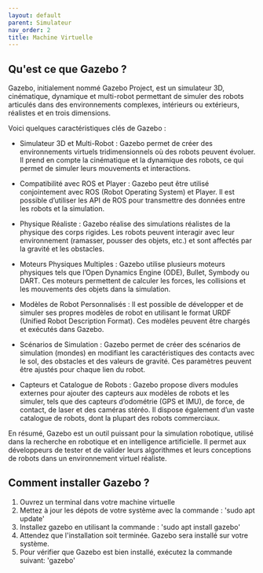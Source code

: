 ```yaml
---
layout: default
parent: Simulateur
nav_order: 2
title: Machine Virtuelle
---
```


## Qu'est ce que Gazebo ?

Gazebo, initialement nommé Gazebo Project, est un simulateur 3D, cinématique, dynamique et multi-robot permettant de simuler des robots articulés dans des environnements complexes, intérieurs ou extérieurs, réalistes et en trois dimensions. 

Voici quelques caractéristiques clés de Gazebo :

- Simulateur 3D et Multi-Robot : Gazebo permet de créer des environnements virtuels tridimensionnels où des robots peuvent évoluer. Il prend en compte la cinématique et la dynamique des robots, ce qui permet de simuler leurs mouvements et interactions.

- Compatibilité avec ROS et Player : Gazebo peut être utilisé conjointement avec ROS (Robot Operating System) et Player. Il est possible d’utiliser les API de ROS pour transmettre des données entre les robots et la simulation.

- Physique Réaliste : Gazebo réalise des simulations réalistes de la physique des corps rigides. Les robots peuvent interagir avec leur environnement (ramasser, pousser des objets, etc.) et sont affectés par la gravité et les obstacles.

- Moteurs Physiques Multiples : Gazebo utilise plusieurs moteurs physiques tels que l’Open Dynamics Engine (ODE), Bullet, Symbody ou DART. Ces moteurs permettent de calculer les forces, les collisions et les mouvements des objets dans la simulation.

- Modèles de Robot Personnalisés : Il est possible de développer et de simuler ses propres modèles de robot en utilisant le format URDF (Unified Robot Description Format). Ces modèles peuvent être chargés et exécutés dans Gazebo.

- Scénarios de Simulation : Gazebo permet de créer des scénarios de simulation (mondes) en modifiant les caractéristiques des contacts avec le sol, des obstacles et des valeurs de gravité. Ces paramètres peuvent être ajustés pour chaque lien du robot.

- Capteurs et Catalogue de Robots : Gazebo propose divers modules externes pour ajouter des capteurs aux modèles de robots et les simuler, tels que des capteurs d’odométrie (GPS et IMU), de force, de contact, de laser et des caméras stéréo. Il dispose également d’un vaste catalogue de robots, dont la plupart des robots commerciaux.

En résumé, Gazebo est un outil puissant pour la simulation robotique, utilisé dans la recherche en robotique et en intelligence artificielle. Il permet aux développeurs de tester et de valider leurs algorithmes et leurs conceptions de robots dans un environnement virtuel réaliste.

## Comment installer Gazebo ? 

1. Ouvrez un terminal dans votre machine virtuelle
2. Mettez à jour les dépots de votre système avec la commande : 'sudo apt update'
3. Installez gazebo en utilisant la commande : 'sudo apt install gazebo' 
4. Attendez que l'installation soit terminée. Gazebo sera installé sur votre système.
5. Pour vérifier que Gazebo est bien installé, exécutez la commande suivant: 'gazebo'
 